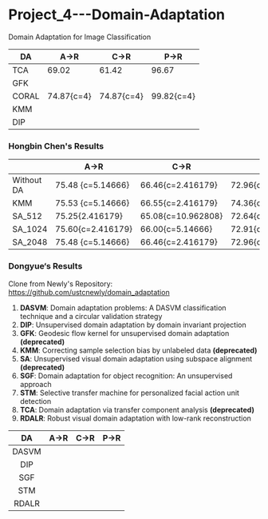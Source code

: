 # Project_4---Domain-Adaptation
Domain Adaptation for Image Classification

| DA | A->R | C->R | P->R |
|-|-|-|-|
| TCA | 69.02 | 61.42 | 96.67 |
| GFK ||||
| CORAL | 74.87{c=4} | 74.87{c=4} | 99.82{c=4} |
| KMM ||||
| DIP ||||

### Hongbin Chen's Results
|            | A->R              | C->R               | P->R               |
| ---------- | ----------------- | ------------------ | ------------------ |
| Without DA | 75.48 {c=5.14666} | 66.46{c=2.416179}  | 72.96{c=5.14666}   |
| KMM        | 75.53 {c=5.14666} | 66.55{c=2.416179}  | 74.36{c=0.5325205} |
| SA_512     | 75.25{2.416179}   | 65.08{c=10.962808} | 72.64{c=5.14666}   |
| SA_1024    | 75.60{c=2.416179} | 66.00{c=5.14666}   | 72.91{c=5.14666}   |
| SA_2048    | 75.48 {c=5.14666} | 66.46{c=2.416179}  | 72.96{c=5.14666}   |

### Dongyue‘s Results

Clone from Newly's Repository: <https://github.com/ustcnewly/domain_adaptation>

1. **DASVM**: Domain adaptation problems: A DASVM classification technique and a circular validation strategy
2. **DIP**: Unsupervised domain adaptation by domain invariant projection
3. **GFK**: Geodesic flow kernel for unsupervised domain adaptation **(deprecated)**
4. **KMM**: Correcting sample selection bias by unlabeled data **(deprecated)**
5. **SA**: Unsupervised visual domain adaptation using subspace alignment **(deprecated)**
6. **SGF**: Domain adaptation for object recognition: An unsupervised approach
7. **STM**: Selective transfer machine for personalized facial action unit detection
8. **TCA**: Domain adaptation via transfer component analysis **(deprecated)**
9. **RDALR**: Robust visual domain adaptation with low-rank reconstruction

|  DA   | A->R | C->R | P->R |
| :---: | :--: | :--: | :--: |
| DASVM |      |      |      |
|  DIP  |      |      |      |
|  SGF  |      |      |      |
|  STM  |      |      |      |
| RDALR |      |      |      |

### 

